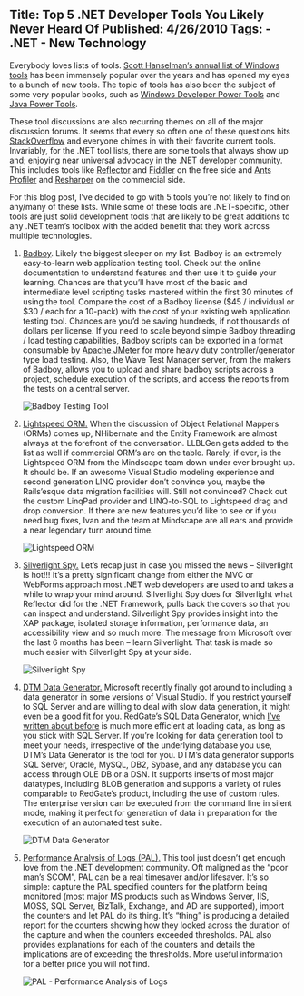 Title: Top 5 .NET Developer Tools You Likely Never Heard Of
Published: 4/26/2010
Tags:
    - .NET
    - New Technology
---
Everybody loves lists of tools. [Scott Hanselman’s annual list of Windows tools](https://www.hanselman.com/tools) has been immensely popular over the years and has opened my eyes to a bunch of new tools. The topic of tools has also been the subject of some very popular books, such as [Windows Developer Power Tools](https://www.amazon.com/Windows-Developer-Power-Tools-Turbocharge/dp/0596527543) and [Java Power Tools](https://www.amazon.com/Java-Power-Tools-Ferguson-Smart/dp/0596527934).

These tool discussions are also recurring themes on all of the major discussion forums. It seems that every so often one of these questions hits [StackOverflow](http://www.stackoverflow.com/) and everyone chimes in with their favorite current tools. Invariably, for the .NET tool lists, there are some tools that always show up and; enjoying near universal  advocacy in the .NET developer community. This includes tools like [Reflector](https://www.red-gate.com/products/dotnet-development/reflector/) and [Fiddler](https://www.telerik.com/download/fiddler) on the free side and [Ants Profiler](https://www.red-gate.com/products/dotnet-development/ants-performance-profiler/) and [Resharper](https://www.jetbrains.com/resharper/) on the commercial side.

For this blog post, I’ve decided to go with 5 tools you’re not likely to find on any/many of these lists. While some of these tools are .NET-specific, other tools are just solid development tools that are likely to be great additions to any .NET team’s toolbox with the added benefit that they work across multiple technologies.

1. <u>Badboy</u>. Likely the biggest sleeper on my list. Badboy is an extremely easy-to-learn web application testing tool. Check out the online documentation to understand features and then use it to guide your learning. Chances are that you’ll have most of the basic and intermediate level scripting tasks mastered within the first 30 minutes of using the tool. Compare the cost of a Badboy license ($45 / individual or $30 / each for a 10-pack) with the cost of your existing web application testing tool. Chances are you’d be saving hundreds, if not thousands of dollars per license. If you need to scale beyond simple Badboy threading / load testing capabilities, Badboy scripts can be exported in a format consumable by [Apache JMeter](https://jmeter.apache.org/) for more heavy duty controller/generator type load testing. Also, the Wave Test Manager server, from the makers of Badboy, allows you to upload and share badboy scripts across a project, schedule execution of the scripts, and access the reports from the tests on a central server.

    ![Badboy Testing Tool](https://s3.amazonaws.com/s3.beckshome.com/20100424-Badboy-Screenshot.png)

2. [Lightspeed ORM.](http://www.mindscapehq.com/products/LightSpeed/default.aspx) When the discussion of Object Relational Mappers (ORMs) comes up, NHibernate and the Entity Framework are almost always at the forefront of the conversation. LLBLGen gets added to the list as well if commercial ORM’s are on the table. Rarely, if ever, is the Lightspeed ORM from the Mindscape team down under ever brought up. It should be. If an awesome Visual Studio modeling experience and second generation LINQ provider don’t convince you, maybe the Rails’esque data migration facilities will. Still not convinced? Check out the custom LinqPad provider and LINQ-to-SQL to Lightspeed drag and drop conversion. If there are new features you’d like to see or if you need bug fixes, Ivan and the team at Mindscape are all ears and provide a near legendary turn around time.

    ![Lightspeed ORM](https://s3.amazonaws.com/s3.beckshome.com/20100424-Lightspeed-Screenshot.png)

3. [Silverlight Spy.](https://firstfloorsoftware.com/products/) Let’s recap just in case you missed the news – Silverlight is hot!!! It’s a pretty significant change from either the MVC or WebForms approach most .NET web developers are used to and takes a while to wrap your mind around. Silverlight Spy does for Silverlight what Reflector did for the .NET Framework, pulls back the covers so that you can inspect and understand. Silverlight Spy provides insight into the XAP package, isolated storage information, performance data, an accessibility view and so much more. The message from Microsoft over the last 6 months has been – learn Silverlight. That task is made so much easier with Silverlight Spy at your side.

    ![Silverlight Spy](https://s3.amazonaws.com/s3.beckshome.com/20100424-Silverlight-Spy-Screenshot.png)

4. [DTM Data Generator.](https://sqledit.com/dg/) Microsoft recently finally got around to including a data generator in some versions of Visual Studio. If you restrict yourself to SQL Server and are willing to deal with slow data generation, it might even be a good fit for you. RedGate’s SQL Data Generator, which [I’ve written about before](/2009/07/generating-prodction-volume-data-with-sql-data-generator) is much more efficient at loading data, as long as you stick with SQL Server. If you’re looking for data generation tool to meet your needs, irrespective of the underlying database you use, DTM’s Data Generator is the tool for you. DTM’s data generator supports SQL Server, Oracle, MySQL, DB2, Sybase, and any database you can access through OLE DB or a DSN. It supports inserts of most major datatypes, including BLOB generation and supports a variety of rules comparable to RedGate’s product, including the use of custom rules. The enterprise version can be executed from the command line in silent mode, making it perfect for generation of data in preparation for the execution of an automated test suite.

    ![DTM Data Generator](https://s3.amazonaws.com/s3.beckshome.com/20100424-DTM-Data-Generator.gif)

5. [Performance Analysis of Logs (PAL).](https://github.com/clinthuffman/PAL) This tool just doesn’t get enough love from the .NET development community. Oft maligned as the “poor man’s SCOM”, PAL can be a real timesaver and/or lifesaver. It’s so simple: capture the PAL specified counters for the platform being monitored (most major MS products such as Windows Server, IIS, MOSS, SQL Server, BizTalk, Exchange, and AD are supported), import the counters and let PAL do its thing. It’s “thing” is producing a detailed report for the counters showing how they looked across the duration of the capture and when the counters exceeded thresholds. PAL also provides explanations for each of the counters and details the implications are of exceeding the thresholds.  More useful information for a better price you will not find.

    ![PAL - Performance Analysis of Logs](https://s3.amazonaws.com/s3.beckshome.com/20100424-PAL-Screenshot.png)